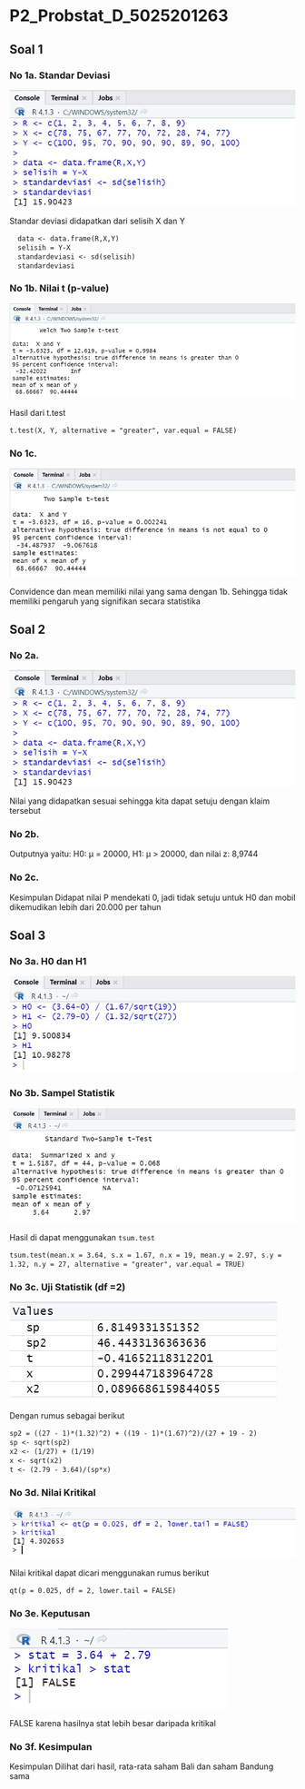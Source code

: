 # P2_Probstat_D_5025201263

## Soal 1
### No 1a. Standar Deviasi
![](Pictures/1a.jpg)

Standar deviasi didapatkan dari selisih X dan Y

```
  data <- data.frame(R,X,Y)
  selisih = Y-X
  standardeviasi <- sd(selisih)
  standardeviasi
```

### No 1b. Nilai t (p-value)
![](Pictures/1b.jpg)

Hasil dari t.test
```
t.test(X, Y, alternative = "greater", var.equal = FALSE)
```

### No 1c. 
![](Pictures/1c.jpg)

Convidence dan mean memiliki nilai yang sama dengan 1b. 
Sehingga tidak memiliki pengaruh yang signifikan secara statistika

## Soal 2
### No 2a.
![](Pictures/1a.jpg)

Nilai yang didapatkan sesuai sehingga kita dapat setuju dengan klaim tersebut

### No 2b.
Outputnya yaitu: H0: μ = 20000, H1: μ > 20000, dan nilai z: 8,9744

### No 2c. 
Kesimpulan
Didapat nilai P mendekati 0, jadi tidak setuju untuk H0 dan mobil dikemudikan lebih dari 20.000 per tahun

## Soal 3
### No 3a. H0 dan H1
![](Pictures/3a.jpg)

### No 3b. Sampel Statistik
![](Pictures/3b.jpg)

Hasil di dapat menggunakan ```tsum.test```
```
tsum.test(mean.x = 3.64, s.x = 1.67, n.x = 19, mean.y = 2.97, s.y = 1.32, n.y = 27, alternative = "greater", var.equal = TRUE)
```
### No 3c. Uji Statistik (df =2)
![](Pictures/3c.jpg)

Dengan rumus sebagai berikut
```
sp2 = ((27 - 1)*(1.32)^2) + ((19 - 1)*(1.67)^2)/(27 + 19 - 2)
sp <- sqrt(sp2)
x2 <- (1/27) + (1/19)
x <- sqrt(x2)
t <- (2.79 - 3.64)/(sp*x)
```
### No 3d. Nilai Kritikal
![](Pictures/3d.jpg)

Nilai kritikal dapat dicari menggunakan rumus berikut
```
qt(p = 0.025, df = 2, lower.tail = FALSE)
```
### No 3e. Keputusan
![](Pictures/3e.jpg)

FALSE karena hasilnya stat lebih besar daripada kritikal

### No 3f. Kesimpulan
Kesimpulan
Dilihat dari hasil, rata-rata saham Bali dan saham Bandung sama
